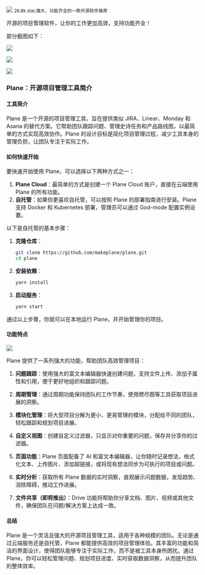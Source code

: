 <img src="/assets/image/240822-plane-1.png">
<small>26.8k star,强大，功能齐全的一款开源软件推荐</small>

开源的项目管理软件，让你的工作更加高效，支持功能齐全！

部分截图如下：

![](/assets/image/240822-plane.png)

![](/assets/image/240822-plane-1.png)

![](/assets/image/240822-plane-2.png)

### Plane：开源项目管理工具简介

#### 工具简介

Plane 是一个开源的项目管理工具，旨在提供类似 JIRA、Linear、Monday 和 Asana 的替代方案。它帮助团队跟踪问题、管理史诗任务和产品路线图，以最简单的方式实现高效协作。Plane 的设计目标是简化项目管理过程，减少工具本身的管理负担，让团队专注于实际工作。

#### 如何快速开始

要快速开始使用 Plane，可以选择以下两种方式之一：

1. **Plane Cloud**：最简单的方式是创建一个 Plane Cloud 账户，直接在云端使用 Plane 的所有功能。
2. **自托管**：如果你更喜欢自托管，可以按照 Plane 的部署指南进行安装。Plane 支持 Docker 和 Kubernetes 部署，管理员可以通过 God-mode 配置实例设置。

以下是自托管的基本步骤：

1. **克隆仓库**：
   ```bash
   git clone https://github.com/makeplane/plane.git
   cd plane
   ```

2. **安装依赖**：
   ```bash
   yarn install
   ```

3. **启动服务**：
   ```bash
   yarn start
   ```

通过以上步骤，你就可以在本地运行 Plane，并开始管理你的项目。

#### 功能特点
![](/assets/image/240822-plane-3.png)

Plane 提供了一系列强大的功能，帮助团队高效管理项目：

1. **问题跟踪**：使用强大的富文本编辑器快速创建问题，支持文件上传、添加子属性和引用，便于更好地组织和跟踪问题。

2. **周期管理**：通过周期功能保持团队的工作节奏，使用燃尽图等工具获取项目进展的洞察。

3. **模块化管理**：将大型项目分解为更小、更易管理的模块，分配给不同的团队，轻松跟踪和规划项目进展。

4. **自定义视图**：创建自定义过滤器，只显示对你重要的问题，保存并分享你的过滤器。

5. **页面功能**：Plane 页面配备了 AI 和富文本编辑器，让你随时记录想法，格式化文本、上传图片、添加超链接，或将现有想法同步为可执行的项目或问题。

6. **实时分析**：获取所有 Plane 数据的实时洞察，直观展示问题数据，发现趋势、消除障碍，推动工作进展。

7. **文件共享（即将推出）**：Drive 功能将帮助你分享文档、图片、视频或其他文件，确保团队在问题/解决方案上达成一致。

#### 总结

Plane 是一个灵活且强大的开源项目管理工具，适用于各种规模的团队。无论是通过云端服务还是自托管，Plane 都能提供高效的项目管理体验。其丰富的功能和简洁的界面设计，使得团队能够专注于实际工作，而不是被工具本身所困扰。通过 Plane，你可以轻松管理问题、规划项目进度、实时获取数据洞察，从而提升团队的整体效率。

